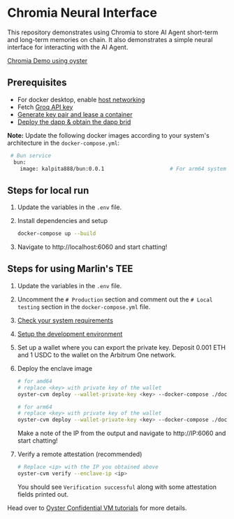 # Chromia Neural Interface

This repository demonstrates using Chromia to store AI Agent short-term and long-term memories on chain. It also demonstrates a simple neural interface for interacting with the AI Agent.

[Chromia Demo using oyster](https://www.youtube.com/watch?v=YfWzTeK1LaY)


## Prerequisites
- For docker desktop, enable [host networking](https://docs.docker.com/engine/network/drivers/host/#docker-desktop)
- Fetch [Groq API key](https://console.groq.com/keys)
- [Generate key pair and lease a container](https://docs.chromia.com/intro/getting-started/testnet/getting-started#step-1-obtain-a-container-for-your-dapp)
- [Deploy the dapp & obtain the dapp brid](https://docs.chromia.com/intro/getting-started/testnet/getting-started#step-2-deploy-your-dapp)

**Note:** Update the following docker images according to your system's architecture in the `docker-compose.yml`:
  ```sh
   # Bun service
    bun:
      image: kalpita888/bun:0.0.1                     # For arm64 system use kalpita888/bun_arm64:0.0.1 and for amd64 system use kalpita888/bun:0.0.1
  ```
  
## Steps for local run
1. Update the variables in the `.env` file.

2. Install dependencies and setup
   ```sh
   docker-compose up --build
   ```

3. Navigate to http://localhost:6060 and start chatting!

## Steps for using Marlin's TEE
1. Update the variables in the `.env` file.

2. Uncomment the `# Production` section and comment out the `# Local testing` section in the `docker-compose.yml` file.

3. [Check your system requirements](https://docs.marlin.org/oyster/build-cvm/tutorials/)

4. [Setup the development environment](https://docs.marlin.org/oyster/build-cvm/tutorials/setup)

5. Set up a wallet where you can export the private key. Deposit 0.001 ETH and 1 USDC to the wallet on the Arbitrum One network.

6. Deploy the enclave image 
   ```sh
   # for amd64
   # replace <key> with private key of the wallet
   oyster-cvm deploy --wallet-private-key <key> --docker-compose ./docker-compose.yml --instance-type c6a.2xlarge --region ap-south-1 --operator 0xe10Fa12f580e660Ecd593Ea4119ceBC90509D642 --duration-in-minutes 20 --pcr-preset base/blue/v1.0.0/amd64 --init-params 'bun/.env:1:1:file:./.env'

   # for arm64
   # replace <key> with private key of the wallet
   oyster-cvm deploy --wallet-private-key <key> --docker-compose ./docker-compose.yml --instance-type c6g.2xlarge --region ap-south-1 --operator 0xe10Fa12f580e660Ecd593Ea4119ceBC90509D642 --duration-in-minutes 20 --pcr-preset base/blue/v1.0.0/arm64 --init-params 'bun/.env:1:1:file:./.env'
   ```
   Make a note of the IP from the output and navigate to http://IP:6060 and start chatting!

7. Verify a remote attestation (recommended)
   ```sh
   # Replace <ip> with the IP you obtained above
   oyster-cvm verify --enclave-ip <ip> 
   ```
   You should see `Verification successful` along with some attestation fields printed out.

Head over to [Oyster Confidential VM tutorials](https://docs.marlin.org/oyster/build-cvm/tutorials/) for more details.

